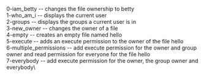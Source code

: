 0-iam_betty -- changes the file ownership to betty\
1-who_am_i -- displays the current user\
2-groups -- displays the groups a current user is in\
3-new_owner -- changes the owner of a file\
4-empty -- creates an empty file named hello\
5-execute -- adds an execute permission to the owner of the file hello\
6-multiple_permissions -- add execute permission for the owner and group owner and read permission for everyone for the file hello\
7-everybody -- add execute permission for the owner, the group owner and everybody\
